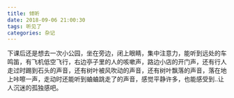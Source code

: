 ```yaml
---
title: 倾听
date: 2018-09-06 21:00:30
tags: 听见了
categories: 杂记
---
```

下课后还是想去一次小公园，坐在旁边，闭上眼睛，集中注意力，能听到远处的车鸣笛，有飞机低空飞行，右边亭子里的人的咳嗽声，路边小店的开门声，还有行人走过时踢到石头的声音，还有树叶被风吹动的声音，还有树叶飘落的声音，落在地上咔嚓一声，走动时还能听到蛐蛐跳走了的声音，感觉平静许多，也能感受到..让人沉迷的孤独感吧。